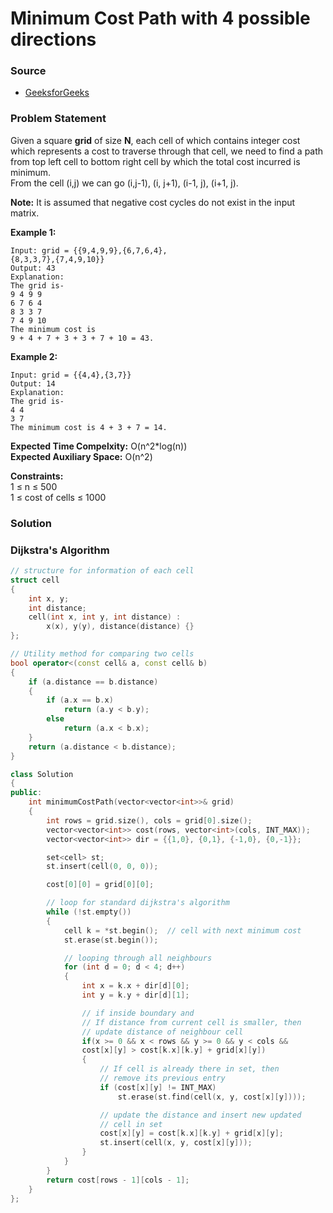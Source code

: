 # Minimum Cost Path with 4 possible directions

### Source

* [GeeksforGeeks](https://practice.geeksforgeeks.org/problems/minimum-cost-path3833/1#)

### Problem Statement

Given a square **grid** of size **N**, each cell of which contains integer cost which represents a cost to traverse through that cell, we need to find a path from top left cell to bottom right cell by which the total cost incurred is minimum.  
 From the cell \(i,j\) we can go \(i,j-1\), \(i, j+1\), \(i-1, j\), \(i+1, j\). 

**Note:** It is assumed that negative cost cycles do not exist in the input matrix.

**Example 1:**

```text
Input: grid = {{9,4,9,9},{6,7,6,4},
{8,3,3,7},{7,4,9,10}}
Output: 43
Explanation: 
The grid is-
9 4 9 9
6 7 6 4
8 3 3 7
7 4 9 10
The minimum cost is
9 + 4 + 7 + 3 + 3 + 7 + 10 = 43.
```

**Example 2:**

```text
Input: grid = {{4,4},{3,7}}
Output: 14
Explanation: 
The grid is-
4 4
3 7
The minimum cost is 4 + 3 + 7 = 14.
```

**Expected Time Compelxity:** O\(n^2\*log\(n\)\)  
**Expected Auxiliary Space:** O\(n^2\) 

**Constraints:**  
 1 ≤ n ≤ 500  
 1 ≤ cost of cells ≤ 1000

### Solution

### Dijkstra's Algorithm 

```cpp
// structure for information of each cell
struct cell
{
    int x, y;
    int distance;
    cell(int x, int y, int distance) :
        x(x), y(y), distance(distance) {}
};

// Utility method for comparing two cells
bool operator<(const cell& a, const cell& b)
{
    if (a.distance == b.distance)
    {
        if (a.x == b.x)
            return (a.y < b.y);
        else
            return (a.x < b.x);
    }
    return (a.distance < b.distance);
}

class Solution
{
public:
    int minimumCostPath(vector<vector<int>>& grid) 
    {
        int rows = grid.size(), cols = grid[0].size();
        vector<vector<int>> cost(rows, vector<int>(cols, INT_MAX));
        vector<vector<int>> dir = {{1,0}, {0,1}, {-1,0}, {0,-1}};

        set<cell> st;
        st.insert(cell(0, 0, 0));

        cost[0][0] = grid[0][0];

        // loop for standard dijkstra's algorithm
        while (!st.empty())
        {
            cell k = *st.begin();  // cell with next minimum cost
            st.erase(st.begin());

            // looping through all neighbours
            for (int d = 0; d < 4; d++)
            {
                int x = k.x + dir[d][0];
                int y = k.y + dir[d][1];

                // if inside boundary and
                // If distance from current cell is smaller, then
                // update distance of neighbour cell
                if(x >= 0 && x < rows && y >= 0 && y < cols &&
                cost[x][y] > cost[k.x][k.y] + grid[x][y])
                {
                    // If cell is already there in set, then
                    // remove its previous entry
                    if (cost[x][y] != INT_MAX)
                        st.erase(st.find(cell(x, y, cost[x][y])));

                    // update the distance and insert new updated
                    // cell in set
                    cost[x][y] = cost[k.x][k.y] + grid[x][y];
                    st.insert(cell(x, y, cost[x][y]));
                }
            }
        }
        return cost[rows - 1][cols - 1];
    }      
};
```

